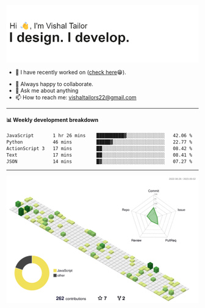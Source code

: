 ![Hi, I'm Vishal Tailor. I design. I develop.](https://github.com/vishaltailors/vishaltailors/blob/main/header.png?raw=true)

- 🔭 I have recently worked on ([check here](https://vishaltailor.com)😁).
<!-- - 🎦 Currently watching: JavaScript: The Hard Parts By Will Sentance. -->
- 👯 Always happy to collaborate.
- 💬 Ask me about anything
- 📫 How to reach me: <a href="mailto:vishaltailors22@gmail.com">vishaltailors22@gmail.com</a>

<hr /> 
<h4>📊 Weekly development breakdown</h4>
<!--START_SECTION:waka-->

```txt
JavaScript       1 hr 26 mins    ██████████▓░░░░░░░░░░░░░░   42.06 %
Python           46 mins         █████▓░░░░░░░░░░░░░░░░░░░   22.77 %
ActionScript 3   17 mins         ██░░░░░░░░░░░░░░░░░░░░░░░   08.42 %
Text             17 mins         ██░░░░░░░░░░░░░░░░░░░░░░░   08.41 %
JSON             14 mins         █▓░░░░░░░░░░░░░░░░░░░░░░░   07.27 %
```

<!--END_SECTION:waka-->
<hr /> 

![](./profile-3d-contrib/profile-green-animate.svg)
